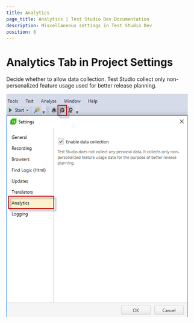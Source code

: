 ```yaml
---
title: Analytics
page_title: Analytics | Test Studio Dev Documentation
description: Miscellaneous settings in Test Studio Dev
position: 6
---
```

# Analytics Tab in Project Settings

Decide whether to allow data collection. Test Studio collect only non-personalized feature usage used for better release planning.

![Analytics][1]

[1]: images/analytics/fig1.png